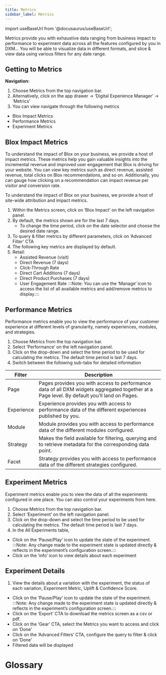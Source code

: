 ```yaml
---
title: Metrics
sidebar_label: Metrics
---
```


import useBaseUrl from '@docusaurus/useBaseUrl';

<head>
  <title> Metrics </title>
  <meta
    name="description"
    content=""
  />
</head>

Metrics provide you with exhaustive data ranging from business impact to performance to experiment data across all the features configured by you in DXM… You will be able to visualize data in different formats, and slice & view data using various filters for any date range.

## Getting to Metrics

**Navigation:** 

1. Choose Metrics from the top navigation bar.
2. Alternatively, click on the app drawer -> ‘Digital Experience Manager’ -> ‘Metrics’
3. You can view navigate through the following metrics
  * Blox Impact Metrics
  * Performance Metrics
  * Experiment Metrics

## Blox Impact Metrics 

To understand the impact of Blox on your business, we provide a host of impact metrics. These metrics help you gain valuable insights into the incremental revenue and improved user engagement that Blox is driving for your website. You can view key metrics such as direct revenue, assisted revenue, total clicks on Blox recommendations, and so on. Additionally, you can gauge how clicking on a recommendation can impact revenue per visitor and conversion rate.

To understand the impact of Blox on your business, we provide a host of site-wide attribution and impact metrics. 

1. Within the Metrics screen, click on ‘Blox Impact’ on the left navigation panel.
2. By default, the metrics shown are for the last 7 days.
    - To change the time period, click on the date selector and choose the desired date range.
3. To query & filter metrics by different parameters, click on ‘Advanced Filter’ CTA
4. The following key metrics are displayed by default.
5. Retail:
    - Assisted Revenue (visit)
    - Direct Revenue (7 days)
    - Click-Through Rate
    - Direct Cart Additions (7 days)
    - Direct Product Purchases (7 days)
    - User Engagement Rate
:::Note: You can use the ‘Manage’ icon to access the list of all available metrics and add/remove metrics to display.:::

## Performance Metrics

Performance metrics enable you to view the performance of your customer experience at different levels of granularity, namely experiences, modules, and strategies.

1. Choose Metrics from the top navigation bar.
2. Select ‘Performance’ on the left navigation panel.
3. Click on the drop-down and select the time period to be used for calculating the metrics. The default time period is last 7 days.
4. Switch between the following sub-tabs for detailed information

 Filter  | Description | 
| ---------- | -------- | 
| Page  | Pages provides you with access to performance data of all DXM widgets aggregated together at a Page level. By default you’ll land on Pages.    |
| Experience | Experience provides you with access to performance data of the different experiences published by you.      |  
| Module |  Module provides you with access to performance data of the different modules configured.   |  
| Strategy | Makes the field available for filtering, querying and to retrieve metadata for the corresponding data point.       |  
| Facet | 	Strategy provides you with access to performance data of the different strategies configured.     |  

## Experiment Metrics

Experiment metrics enable you to view the data of all the experiments configured in one place. You can also control your experiments from here.

1. Choose Metrics from the top navigation bar.
2. Select ‘Experiment’ on the left navigation panel.
3. Click on the drop-down and select the time period to be used for calculating the metrics. The default time period is last 7 days.
4. In the All Experiments table,
* Click on the ‘Pause/Play’ icon to update the state of the experiment.
:::Note: Any change made to the experiment state is updated directly & reflects in the experiment’s configuration screen.:::
* Click on the ‘info’ icon to view details about each experiment

## Experiment Details

1. View the details about a variation with the experiment, the status of each variation, Experiment Metric, Uplift & Confidence Score.
* Click on the ‘Pause/Play’ icon to update the state of the experiment.
:::Note: Any change made to the experiment state is updated directly & reflects in the experiment’s configuration screen.:::
* Click on the ‘Export’ CTA to download the metrics screen as a csv or pdf.
* Click on the  ‘Gear’ CTA, select the Metrics you want to access and click on ‘Done’
* Click on the ‘Advanced Filters’ CTA, configure the query to filter & click on ‘Done’
* Filtered data will be displayed

# Glossary